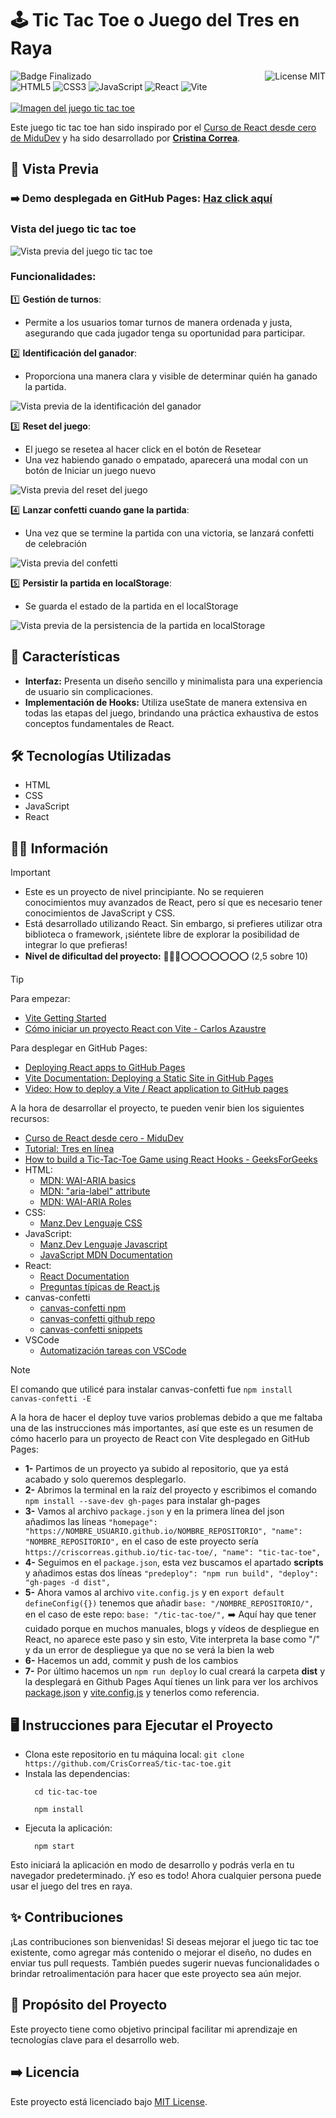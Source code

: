 # 🕹 Tic Tac Toe o Juego del Tres en Raya
![Badge Finalizado](https://img.shields.io/badge/STATUS-FINALIZADO-violet)
<img align="right" alt="License MIT" src="https://img.shields.io/badge/LICENSE-MIT-green" /> <br/>
![HTML5](https://img.shields.io/badge/HTML5-%23E34F26.svg?style=flat-square&logo=html5&logoColor=white)
![CSS3](https://img.shields.io/badge/-CSS3-1572B6?style=flat-square&logo=css3&logoColor=white")
![JavaScript](https://img.shields.io/badge/-JavaScript-F7DF1E?style=flat-square&logo=javascript&logoColor=black)
![React](https://img.shields.io/badge/React-097FA5?style=flat-square&logo=react&logoColor=white)
![Vite](https://img.shields.io/badge/Vite-%23646CFF.svg?style=flat-square&logo=vite&logoColor=white)
<br/><br/>
[![Imagen del juego tic tac toe](https://github.com/CrisCorreaS/tic-tac-toe/blob/main/src/assets/tic-tac-toe-vista.png)](https://criscorreas.github.io/tic-tac-toe/)

Este juego tic tac toe han sido inspirado por el [Curso de React desde cero de MiduDev](https://www.youtube.com/watch?v=qkzcjwnueLA&list=PLUofhDIg_38q4D0xNWp7FEHOTcZhjWJ29&index=2) y ha sido desarrollado por **[Cristina Correa](https://www.linkedin.com/in/cristina-correa-segade/)**.

## 👀 Vista Previa

### ➡️ **Demo desplegada en GitHub Pages:** **[Haz click aquí](https://criscorreas.github.io/tic-tac-toe/)**

### Vista del juego tic tac toe
![Vista previa del juego tic tac toe](https://github.com/CrisCorreaS/tic-tac-toe/blob/main/src/assets/tic-tac-toe-vista.png)

### Funcionalidades:
 1️⃣ **Gestión de turnos**:
  - Permite a los usuarios tomar turnos de manera ordenada y justa, asegurando que cada jugador tenga su oportunidad para participar.
    
 2️⃣ **Identificación del ganador**:
  - Proporciona una manera clara y visible de determinar quién ha ganado la partida.    

![Vista previa de la identificación del ganador](https://github.com/CrisCorreaS/tic-tac-toe/blob/main/src/assets/video/feature2.gif)


 3️⃣ **Reset del juego**:
  - El juego se resetea al hacer click en el botón de Resetear
  - Una vez habiendo ganado o empatado, aparecerá una modal con un botón de Iniciar un juego nuevo

![Vista previa del reset del juego](https://github.com/CrisCorreaS/tic-tac-toe/blob/main/src/assets/video/feature3.gif)

 4️⃣ **Lanzar confetti cuando gane la partida**:
  - Una vez que se termine la partida con una victoria, se lanzará confetti de celebración

![Vista previa del confetti](https://github.com/CrisCorreaS/tic-tac-toe/blob/main/src/assets/video/feature4.gif)

 5️⃣ **Persistir la partida en localStorage**:
  - Se guarda el estado de la partida en el localStorage

![Vista previa de la persistencia de la partida en localStorage](https://github.com/CrisCorreaS/tic-tac-toe/blob/main/src/assets/video/feature5.gif)
    
## 🌱 Características

- **Interfaz:** Presenta un diseño sencillo y minimalista para una experiencia de usuario sin complicaciones.
- **Implementación de Hooks:** Utiliza useState de manera extensiva en todas las etapas del juego, brindando una práctica exhaustiva de estos conceptos fundamentales de React.

## 🛠️ Tecnologías Utilizadas

- HTML
- CSS
- JavaScript
- React

## 🔎💡 Información
> [!IMPORTANT]
> - Este es un proyecto de nivel principiante. No se requieren conocimientos muy avanzados de React, pero sí que es necesario tener conocimientos de JavaScript y CSS.
> - Está desarrollado utilizando React. Sin embargo, si prefieres utilizar otra biblioteca o framework, ¡siéntete libre de explorar la posibilidad de integrar lo que prefieras!
> - **Nivel de dificultad del proyecto:** 🔴🔴🔴⭕⭕⭕⭕⭕⭕⭕ (2,5 sobre 10)

> [!TIP]
> Para empezar:
>   - [Vite Getting Started](https://vitejs.dev/guide/)
>   - [Cómo iniciar un proyecto React con Vite - Carlos Azaustre](https://carlosazaustre.es/react-vite)
>     
> Para desplegar en GitHub Pages:
>   - [Deploying React apps to GitHub Pages](https://blog.logrocket.com/deploying-react-apps-github-pages/)
>   - [Vite Documentation: Deploying a Static Site in GitHub Pages](https://vitejs.dev/guide/static-deploy.html#github-pages)
>   - [Video: How to deploy a Vite / React application to GitHub pages](https://www.youtube.com/watch?v=tg-Xgx-lqXM)
>     
> A la hora de desarrollar el proyecto, te pueden venir bien los siguientes recursos:
> - [Curso de React desde cero - MiduDev](https://www.youtube.com/watch?v=qkzcjwnueLA&list=PLUofhDIg_38q4D0xNWp7FEHOTcZhjWJ29&index=2)
> - [Tutorial: Tres en línea](https://es.react.dev/learn/tutorial-tic-tac-toe)
> - [How to build a Tic-Tac-Toe Game using React Hooks - GeeksForGeeks](https://www.geeksforgeeks.org/how-to-build-a-tic-tac-toe-game-using-react-hooks/)
> - HTML:
>    - [MDN: WAI-ARIA basics](https://developer.mozilla.org/en-US/docs/Learn/Accessibility/WAI-ARIA_basics)
>    - [MDN: "aria-label" attribute](https://developer.mozilla.org/en-US/docs/Web/Accessibility/ARIA/Attributes/aria-label)
>    - [MDN: WAI-ARIA Roles](https://developer.mozilla.org/en-US/docs/Web/Accessibility/ARIA/Roles)
> - CSS:
>    - [Manz.Dev Lenguaje CSS](https://lenguajecss.com/css/)
> - JavaScript:
>    - [Manz.Dev Lenguaje Javascript](https://lenguajejs.com/javascript/)
>    - [JavaScript MDN Documentation](https://developer.mozilla.org/en-US/docs/Web/JavaScript)
> - React:
>    - [React Documentation](https://es.react.dev/)
>    - [Preguntas típicas de React.js](https://www.reactjs.wiki/)
> - canvas-confetti
>    - [canvas-confetti npm](https://www.npmjs.com/package/canvas-confetti)
>    - [canvas-confetti github repo](https://github.com/catdad/canvas-confetti)
>    - [canvas-confetti snippets](https://www.kirilv.com/canvas-confetti/)
> - VSCode
>   - [Automatización tareas con VSCode](https://code.visualstudio.com/docs/editor/tasks)

> [!NOTE]
> El comando que utilicé para instalar canvas-confetti fue ``npm install canvas-confetti -E``
>
> 
> A la hora de hacer el deploy tuve varios problemas debido a que me faltaba una de las instrucciones más importantes, así que este es un resumen de cómo hacerlo para un proyecto de React con Vite desplegado en GitHub Pages:
> - **1-** Partimos de un proyecto ya subido al repositorio, que ya está acabado y solo queremos desplegarlo.
> - **2-** Abrimos la terminal en la raíz del proyecto y escribimos el comando ``npm install --save-dev gh-pages`` para instalar gh-pages
> - **3-** Vamos al archivo ``package.json`` y en la primera línea del json añadimos las líneas ``"homepage": "https://NOMBRE_USUARIO.github.io/NOMBRE_REPOSITORIO", "name": "NOMBRE_REPOSITORIO",`` en el caso de este proyecto sería ``https://criscorreas.github.io/tic-tac-toe/, "name": "tic-tac-toe",``
> - **4-** Seguimos en el ``package.json``, esta vez buscamos el apartado **scripts** y añadimos estas dos líneas ``"predeploy": "npm run build", "deploy": "gh-pages -d dist",``
> - **5-** Ahora vamos al archivo ``vite.config.js`` y en ``export default defineConfig({})`` tenemos que añadir ``base: "/NOMBRE_REPOSITORIO/",`` en el caso de este repo: ``base: "/tic-tac-toe/",`` ➡️ Aquí hay que tener cuidado porque en muchos manuales, blogs y vídeos de despliegue en React, no aparece este paso y sin esto, Vite interpreta la base como "/" y da un error de despliegue ya que no se verá la bien la web
> - **6-** Hacemos un add, commit y push de los cambios
> - **7-** Por último hacemos un ``npm run deploy`` lo cual creará la carpeta **dist** y la desplegará en Github Pages
> Aquí tienes un link para ver los archivos [package.json](https://github.com/CrisCorreaS/tic-tac-toe/blob/main/package.json) y [vite.config.js](https://github.com/CrisCorreaS/tic-tac-toe/blob/main/vite.config.js) y tenerlos como referencia.

## 🖥 Instrucciones para Ejecutar el Proyecto
- Clona este repositorio en tu máquina local: ``git clone https://github.com/CrisCorreaS/tic-tac-toe.git``
- Instala las dependencias:
  ```
    cd tic-tac-toe
  ```
  ```
    npm install
  ```
- Ejecuta la aplicación:
  ```
    npm start
  ```
Esto iniciará la aplicación en modo de desarrollo y podrás verla en tu navegador predeterminado. ¡Y eso es todo! Ahora cualquier persona puede usar el juego del tres en raya.

## ✨ Contribuciones

¡Las contribuciones son bienvenidas! Si deseas mejorar el juego tic tac toe existente, como agregar más contenido o mejorar el diseño, no dudes en enviar tus pull requests. También puedes sugerir nuevas funcionalidades o brindar retroalimentación para hacer que este proyecto sea aún mejor.

## 🎯 Propósito del Proyecto

Este proyecto tiene como objetivo principal facilitar mi aprendizaje en tecnologías clave para el desarrollo web. 

## ➡️ Licencia
Este proyecto está licenciado bajo [MIT License](https://opensource.org/license/mit/).
